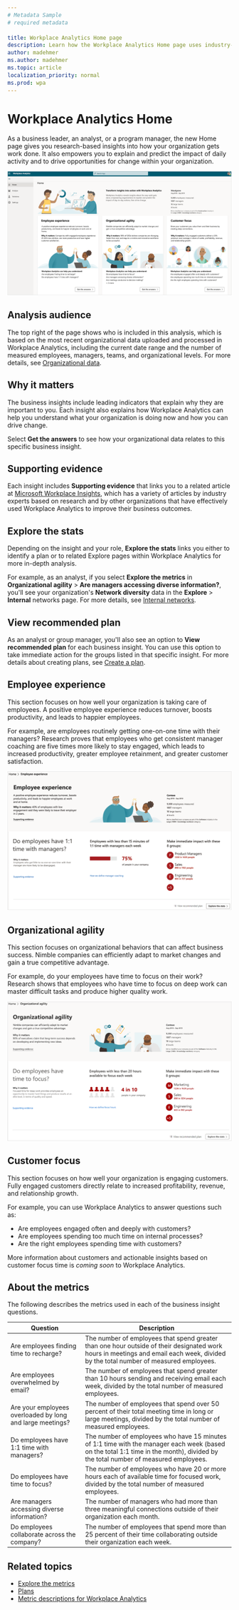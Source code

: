 ```yaml
---
# Metadata Sample
# required metadata

title: Workplace Analytics Home page
description: Learn how the Workplace Analytics Home page uses industry-based research to show you actionable insights into more effective business outcomes
author: madehmer
ms.author: madehmer
ms.topic: article
localization_priority: normal 
ms.prod: wpa
---
```


# Workplace Analytics Home

As a business leader, an analyst, or a program manager, the new Home page gives you research-based insights into how your organization gets work done. It also empowers you to explain and predict the impact of daily activity and to drive opportunities for change within your organization.

![Home page](../images/wpa/use/wpa-home.png)

## Analysis audience

The top right of the page shows who is included in this analysis, which is based on the most recent organizational data uploaded and processed in Workplace Analytics, including the current date range and the number of measured employees, managers, teams, and organizational levels. For more details, see [Organizational data](data-sourcesv2.md#organizational-data).

## Why it matters

The business insights include leading indicators that explain why they are important to you. Each insight also explains how Workplace Analytics can help you understand what your organization is doing now and how you can drive change.

Select **Get the answers** to see how your organizational data relates to this specific business insight.

## Supporting evidence

Each insight includes **Supporting evidence** that links you to a related article at [Microsoft Workplace Insights](https://insights.office.com/), which has a variety of articles by industry experts based on research and by other organizations that have effectively used Workplace Analytics to improve their business outcomes.

## Explore the stats

Depending on the insight and your role, **Explore the stats** links you either to identify a plan or to related Explore pages within Workplace Analytics for more in-depth analysis.

For example, as an analyst, if you select **Explore the metrics** in **Organizational agility** > **Are managers accessing diverse information?**, you'll see your organization's **Network diversity** data in the **Explore** > **Internal** networks page. For more details, see [Internal networks](explore-metrics-internal-networks.md).

## View recommended plan

As an analyst or group manager, you'll also see an option to **View recommended plan** for each business insight. You can use this option to take immediate action for the groups listed in that specific insight. For more details about creating plans, see [Create a plan](../tutorials/solutionsv2-task.md#create-a-plan).

## Employee experience

This section focuses on how well your organization is taking care of employees. A positive employee experience reduces turnover, boosts productivity, and leads to happier employees.

For example, are employees routinely getting one-on-one time with their managers? Research proves that employees who get consistent manager coaching are five times more likely to stay engaged, which leads to increased productivity, greater employee retainment, and greater customer satisfaction.

![Employee experience](../images/wpa/use/employee-exp.png)

## Organizational agility

This section focuses on organizational behaviors that can affect business success. Nimble companies can efficiently adapt to market changes and gain a true competitive advantage.

For example, do your employees have time to focus on their work? Research shows that employees who have time to focus on deep work can master difficult tasks and produce higher quality work.

![Organizational agility](../images/wpa/use/org-agility.png)

## Customer focus

This section focuses on how well your organization is engaging customers. Fully engaged customers directly relate to increased profitability, revenue, and relationship growth.

For example, you can use Workplace Analytics to answer questions such as:

* Are employees engaged often and deeply with customers?
* Are employees spending too much time on internal processes?
* Are the right employees spending time with customers?

More information about customers and actionable insights based on customer focus time is *coming soon* to Workplace Analytics.

## About the metrics

The following describes the metrics used in each of the business insight questions.

|Question |Description  |
|---------|--------------|
|Are employees finding time to recharge? |The number of employees that spend greater than one hour outside of their designated work hours in meetings and email each week, divided by the total number of measured employees. |
|Are employees overwhelmed by email? |The number of employees that spend greater than 10 hours sending and receiving email each week, divided by the total number of measured employees. |
|Are your employees overloaded by long and large meetings? |The number of employees that spend over 50 percent of their total meeting time in long or large meetings, divided by the total number of measured employees. |
|Do employees have 1:1 time with managers? |The number of employees who have 15 minutes of 1:1 time with the manager each week (based on the total 1:1 time in the month), divided by the total number of measured employees. |
|Do employees have time to focus? |The number of employees who have 20 or more hours each of available time for focused work, divided by the total number of measured employees. |
|Are managers accessing diverse information? |The number of managers who had more than three meaningful connections outside of their organization each month. |
|Do employees collaborate across the company? |The number of employees that spend more than 25 percent of their time collaborating outside their organization each week. |

## Related topics

* [Explore the metrics](explore-intro.md)
* [Plans](../tutorials/solutionsv2-intro.md)
* [Metric descriptions for Workplace Analytics](metric-definitions.md)